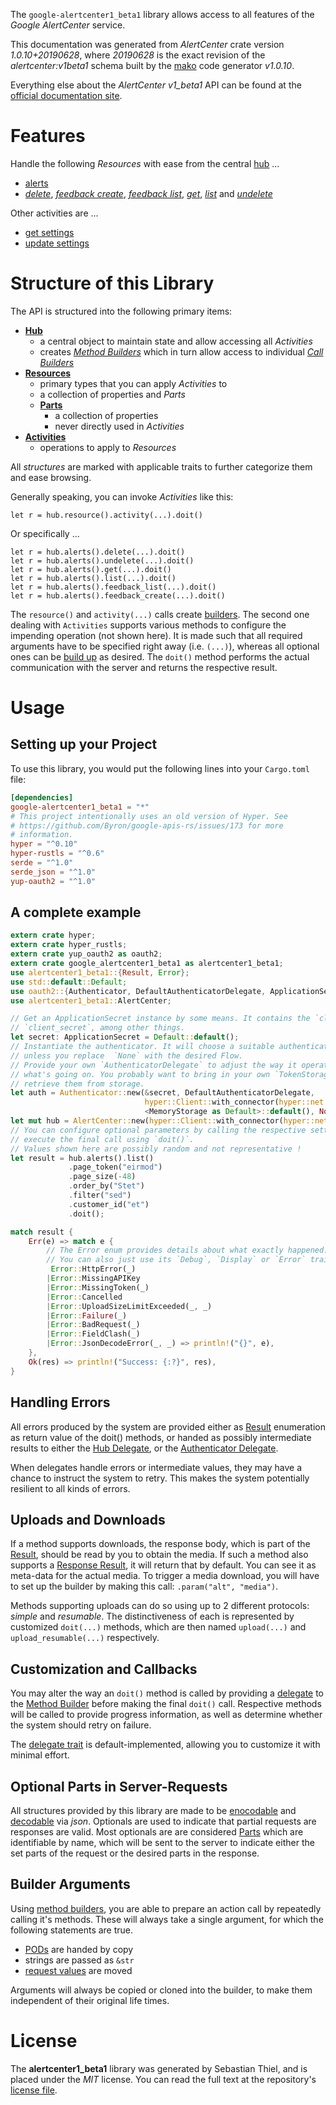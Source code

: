 <!---
DO NOT EDIT !
This file was generated automatically from 'src/mako/api/README.md.mako'
DO NOT EDIT !
-->
The `google-alertcenter1_beta1` library allows access to all features of the *Google AlertCenter* service.

This documentation was generated from *AlertCenter* crate version *1.0.10+20190628*, where *20190628* is the exact revision of the *alertcenter:v1beta1* schema built by the [mako](http://www.makotemplates.org/) code generator *v1.0.10*.

Everything else about the *AlertCenter* *v1_beta1* API can be found at the
[official documentation site](https://developers.google.com/admin-sdk/alertcenter/).
# Features

Handle the following *Resources* with ease from the central [hub](https://docs.rs/google-alertcenter1_beta1/1.0.10+20190628/google_alertcenter1_beta1/struct.AlertCenter.html) ... 

* [alerts](https://docs.rs/google-alertcenter1_beta1/1.0.10+20190628/google_alertcenter1_beta1/struct.Alert.html)
 * [*delete*](https://docs.rs/google-alertcenter1_beta1/1.0.10+20190628/google_alertcenter1_beta1/struct.AlertDeleteCall.html), [*feedback create*](https://docs.rs/google-alertcenter1_beta1/1.0.10+20190628/google_alertcenter1_beta1/struct.AlertFeedbackCreateCall.html), [*feedback list*](https://docs.rs/google-alertcenter1_beta1/1.0.10+20190628/google_alertcenter1_beta1/struct.AlertFeedbackListCall.html), [*get*](https://docs.rs/google-alertcenter1_beta1/1.0.10+20190628/google_alertcenter1_beta1/struct.AlertGetCall.html), [*list*](https://docs.rs/google-alertcenter1_beta1/1.0.10+20190628/google_alertcenter1_beta1/struct.AlertListCall.html) and [*undelete*](https://docs.rs/google-alertcenter1_beta1/1.0.10+20190628/google_alertcenter1_beta1/struct.AlertUndeleteCall.html)

Other activities are ...

* [get settings](https://docs.rs/google-alertcenter1_beta1/1.0.10+20190628/google_alertcenter1_beta1/struct.MethodGetSettingCall.html)
* [update settings](https://docs.rs/google-alertcenter1_beta1/1.0.10+20190628/google_alertcenter1_beta1/struct.MethodUpdateSettingCall.html)



# Structure of this Library

The API is structured into the following primary items:

* **[Hub](https://docs.rs/google-alertcenter1_beta1/1.0.10+20190628/google_alertcenter1_beta1/struct.AlertCenter.html)**
    * a central object to maintain state and allow accessing all *Activities*
    * creates [*Method Builders*](https://docs.rs/google-alertcenter1_beta1/1.0.10+20190628/google_alertcenter1_beta1/trait.MethodsBuilder.html) which in turn
      allow access to individual [*Call Builders*](https://docs.rs/google-alertcenter1_beta1/1.0.10+20190628/google_alertcenter1_beta1/trait.CallBuilder.html)
* **[Resources](https://docs.rs/google-alertcenter1_beta1/1.0.10+20190628/google_alertcenter1_beta1/trait.Resource.html)**
    * primary types that you can apply *Activities* to
    * a collection of properties and *Parts*
    * **[Parts](https://docs.rs/google-alertcenter1_beta1/1.0.10+20190628/google_alertcenter1_beta1/trait.Part.html)**
        * a collection of properties
        * never directly used in *Activities*
* **[Activities](https://docs.rs/google-alertcenter1_beta1/1.0.10+20190628/google_alertcenter1_beta1/trait.CallBuilder.html)**
    * operations to apply to *Resources*

All *structures* are marked with applicable traits to further categorize them and ease browsing.

Generally speaking, you can invoke *Activities* like this:

```Rust,ignore
let r = hub.resource().activity(...).doit()
```

Or specifically ...

```ignore
let r = hub.alerts().delete(...).doit()
let r = hub.alerts().undelete(...).doit()
let r = hub.alerts().get(...).doit()
let r = hub.alerts().list(...).doit()
let r = hub.alerts().feedback_list(...).doit()
let r = hub.alerts().feedback_create(...).doit()
```

The `resource()` and `activity(...)` calls create [builders][builder-pattern]. The second one dealing with `Activities` 
supports various methods to configure the impending operation (not shown here). It is made such that all required arguments have to be 
specified right away (i.e. `(...)`), whereas all optional ones can be [build up][builder-pattern] as desired.
The `doit()` method performs the actual communication with the server and returns the respective result.

# Usage

## Setting up your Project

To use this library, you would put the following lines into your `Cargo.toml` file:

```toml
[dependencies]
google-alertcenter1_beta1 = "*"
# This project intentionally uses an old version of Hyper. See
# https://github.com/Byron/google-apis-rs/issues/173 for more
# information.
hyper = "^0.10"
hyper-rustls = "^0.6"
serde = "^1.0"
serde_json = "^1.0"
yup-oauth2 = "^1.0"
```

## A complete example

```Rust
extern crate hyper;
extern crate hyper_rustls;
extern crate yup_oauth2 as oauth2;
extern crate google_alertcenter1_beta1 as alertcenter1_beta1;
use alertcenter1_beta1::{Result, Error};
use std::default::Default;
use oauth2::{Authenticator, DefaultAuthenticatorDelegate, ApplicationSecret, MemoryStorage};
use alertcenter1_beta1::AlertCenter;

// Get an ApplicationSecret instance by some means. It contains the `client_id` and 
// `client_secret`, among other things.
let secret: ApplicationSecret = Default::default();
// Instantiate the authenticator. It will choose a suitable authentication flow for you, 
// unless you replace  `None` with the desired Flow.
// Provide your own `AuthenticatorDelegate` to adjust the way it operates and get feedback about 
// what's going on. You probably want to bring in your own `TokenStorage` to persist tokens and
// retrieve them from storage.
let auth = Authenticator::new(&secret, DefaultAuthenticatorDelegate,
                              hyper::Client::with_connector(hyper::net::HttpsConnector::new(hyper_rustls::TlsClient::new())),
                              <MemoryStorage as Default>::default(), None);
let mut hub = AlertCenter::new(hyper::Client::with_connector(hyper::net::HttpsConnector::new(hyper_rustls::TlsClient::new())), auth);
// You can configure optional parameters by calling the respective setters at will, and
// execute the final call using `doit()`.
// Values shown here are possibly random and not representative !
let result = hub.alerts().list()
             .page_token("eirmod")
             .page_size(-48)
             .order_by("Stet")
             .filter("sed")
             .customer_id("et")
             .doit();

match result {
    Err(e) => match e {
        // The Error enum provides details about what exactly happened.
        // You can also just use its `Debug`, `Display` or `Error` traits
         Error::HttpError(_)
        |Error::MissingAPIKey
        |Error::MissingToken(_)
        |Error::Cancelled
        |Error::UploadSizeLimitExceeded(_, _)
        |Error::Failure(_)
        |Error::BadRequest(_)
        |Error::FieldClash(_)
        |Error::JsonDecodeError(_, _) => println!("{}", e),
    },
    Ok(res) => println!("Success: {:?}", res),
}

```
## Handling Errors

All errors produced by the system are provided either as [Result](https://docs.rs/google-alertcenter1_beta1/1.0.10+20190628/google_alertcenter1_beta1/enum.Result.html) enumeration as return value of 
the doit() methods, or handed as possibly intermediate results to either the 
[Hub Delegate](https://docs.rs/google-alertcenter1_beta1/1.0.10+20190628/google_alertcenter1_beta1/trait.Delegate.html), or the [Authenticator Delegate](https://docs.rs/yup-oauth2/*/yup_oauth2/trait.AuthenticatorDelegate.html).

When delegates handle errors or intermediate values, they may have a chance to instruct the system to retry. This 
makes the system potentially resilient to all kinds of errors.

## Uploads and Downloads
If a method supports downloads, the response body, which is part of the [Result](https://docs.rs/google-alertcenter1_beta1/1.0.10+20190628/google_alertcenter1_beta1/enum.Result.html), should be
read by you to obtain the media.
If such a method also supports a [Response Result](https://docs.rs/google-alertcenter1_beta1/1.0.10+20190628/google_alertcenter1_beta1/trait.ResponseResult.html), it will return that by default.
You can see it as meta-data for the actual media. To trigger a media download, you will have to set up the builder by making
this call: `.param("alt", "media")`.

Methods supporting uploads can do so using up to 2 different protocols: 
*simple* and *resumable*. The distinctiveness of each is represented by customized 
`doit(...)` methods, which are then named `upload(...)` and `upload_resumable(...)` respectively.

## Customization and Callbacks

You may alter the way an `doit()` method is called by providing a [delegate](https://docs.rs/google-alertcenter1_beta1/1.0.10+20190628/google_alertcenter1_beta1/trait.Delegate.html) to the 
[Method Builder](https://docs.rs/google-alertcenter1_beta1/1.0.10+20190628/google_alertcenter1_beta1/trait.CallBuilder.html) before making the final `doit()` call. 
Respective methods will be called to provide progress information, as well as determine whether the system should 
retry on failure.

The [delegate trait](https://docs.rs/google-alertcenter1_beta1/1.0.10+20190628/google_alertcenter1_beta1/trait.Delegate.html) is default-implemented, allowing you to customize it with minimal effort.

## Optional Parts in Server-Requests

All structures provided by this library are made to be [enocodable](https://docs.rs/google-alertcenter1_beta1/1.0.10+20190628/google_alertcenter1_beta1/trait.RequestValue.html) and 
[decodable](https://docs.rs/google-alertcenter1_beta1/1.0.10+20190628/google_alertcenter1_beta1/trait.ResponseResult.html) via *json*. Optionals are used to indicate that partial requests are responses 
are valid.
Most optionals are are considered [Parts](https://docs.rs/google-alertcenter1_beta1/1.0.10+20190628/google_alertcenter1_beta1/trait.Part.html) which are identifiable by name, which will be sent to 
the server to indicate either the set parts of the request or the desired parts in the response.

## Builder Arguments

Using [method builders](https://docs.rs/google-alertcenter1_beta1/1.0.10+20190628/google_alertcenter1_beta1/trait.CallBuilder.html), you are able to prepare an action call by repeatedly calling it's methods.
These will always take a single argument, for which the following statements are true.

* [PODs][wiki-pod] are handed by copy
* strings are passed as `&str`
* [request values](https://docs.rs/google-alertcenter1_beta1/1.0.10+20190628/google_alertcenter1_beta1/trait.RequestValue.html) are moved

Arguments will always be copied or cloned into the builder, to make them independent of their original life times.

[wiki-pod]: http://en.wikipedia.org/wiki/Plain_old_data_structure
[builder-pattern]: http://en.wikipedia.org/wiki/Builder_pattern
[google-go-api]: https://github.com/google/google-api-go-client

# License
The **alertcenter1_beta1** library was generated by Sebastian Thiel, and is placed 
under the *MIT* license.
You can read the full text at the repository's [license file][repo-license].

[repo-license]: https://github.com/Byron/google-apis-rsblob/master/LICENSE.md
